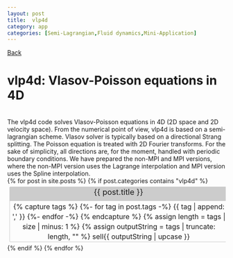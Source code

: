 ```yaml
---
layout: post
title:  vlp4d
category: app
categories: [Semi-Lagrangian,Fluid dynamics,Mini-Application]
---
```

<link rel="stylesheet" href="https://fonts.googleapis.com/css2?family=Material+Symbols+Outlined:opsz,wght,FILL,GRAD@20,400,0,0" />
<a href="{{ site.baseurl }}{% link explore.html %}">Back</a>
<h1>vlp4d: Vlasov-Poisson equations in 4D</h1>
<br>
The vlp4d code solves Vlasov-Poisson equations in 4D (2D space and 2D velocity space). 
From the numerical point of view, vlp4d is based on a semi-lagrangian scheme. 
Vlasov solver is typically based on a directional Strang splitting. 
The Poisson equation is treated with 2D Fourier transforms. 
For the sake of simplicity, all directions are, for the moment, handled with periodic boundary conditions. 
We have prepared the non-MPI and MPI versions, where the non-MPI version uses the Lagrange interpolation and MPI version uses the Spline interpolation.


<div class="container">
{% for post in site.posts %}
{% if post.categories contains "vlp4d" %}
<div class="filterDiv">
<div class="filterHeader">
<a href="{{ site.baseurl }}{{ post.url }}" style="text-decoration: none;font-size: large;">
{{ post.title }}
</a>
</div>    
<div class="contentContainer">
{% capture tags %}
{%- for tag in post.tags -%}
{{ tag | append: ',' }}
{%- endfor -%}
{% endcapture %}
{% assign length = tags | size | minus: 1 %}
{% assign outputString = tags | truncate: length, "" %}
<p style="display: inline-block;margin:0px;"><span class="material-symbols-outlined">
sell</span>{{ outputString | upcase }}</p>
</div>
</div>
{% endif %}
{% endfor %}
</div>


<style>
.container {
overflow: hidden;
align-items: start;
text-align: left;
height: 100%;
}
.filterDiv{
border: 1px solid #ccc;
border-radius: 2px;
min-height: 62px;
height: fit-content;
text-align: center;
margin: 5px;
display: inline-block;
width: 99%;
}
.filterHeader{
border: 1px solid #ccc;
background-color: #ccc;
min-height: 30px;
height: fit-content;
font-size: large;
width: 100%;
}
.contentContainer{
position:relative;
text-align: center;
top:0px; 
font-size:medium; 
line-height: 23px;
padding-left: 2px;
padding-right: 2px;
padding-top: 2px;
padding-bottom: 0px;
min-height: 32px;
height: fit-content;
overflow: hidden;
text-overflow: ellipsis;
width: 100%;
}
</style>
<h3>Sources:</h3>[GitHub](https://github.com/yasahi-hpc/vlp4d)<br>